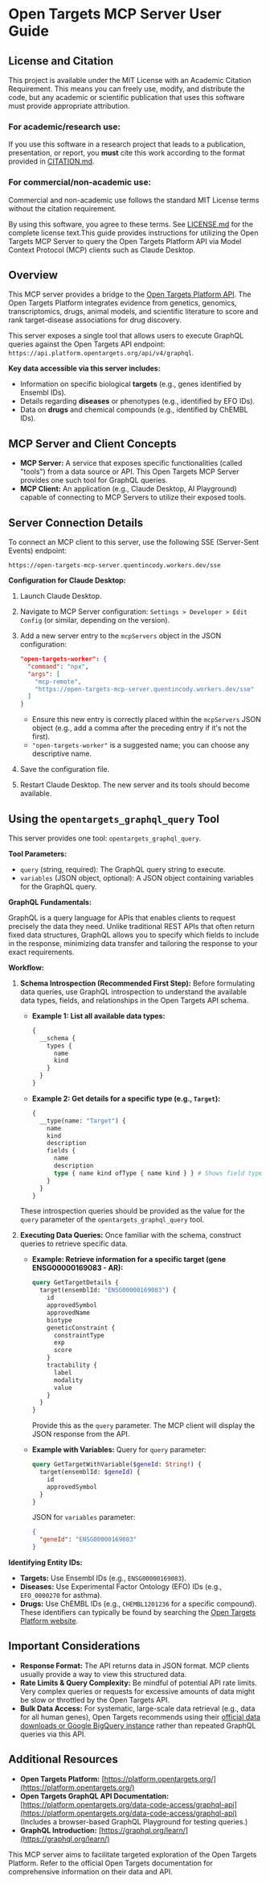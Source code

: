 # Open Targets MCP Server User Guide

## License and Citation

This project is available under the MIT License with an Academic Citation Requirement. This means you can freely use, modify, and distribute the code, but any academic or scientific publication that uses this software must provide appropriate attribution.

### For academic/research use:
If you use this software in a research project that leads to a publication, presentation, or report, you **must** cite this work according to the format provided in [CITATION.md](CITATION.md).

### For commercial/non-academic use:
Commercial and non-academic use follows the standard MIT License terms without the citation requirement.

By using this software, you agree to these terms. See [LICENSE.md](LICENSE.md) for the complete license text.This guide provides instructions for utilizing the Open Targets MCP Server to query the Open Targets Platform API via Model Context Protocol (MCP) clients such as Claude Desktop.

## Overview

This MCP server provides a bridge to the [Open Targets Platform API](https://platform.opentargets.org/data-code-access/graphql-api). The Open Targets Platform integrates evidence from genetics, genomics, transcriptomics, drugs, animal models, and scientific literature to score and rank target-disease associations for drug discovery.

This server exposes a single tool that allows users to execute GraphQL queries against the Open Targets API endpoint: `https://api.platform.opentargets.org/api/v4/graphql`.

**Key data accessible via this server includes:**
*   Information on specific biological **targets** (e.g., genes identified by Ensembl IDs).
*   Details regarding **diseases** or phenotypes (e.g., identified by EFO IDs).
*   Data on **drugs** and chemical compounds (e.g., identified by ChEMBL IDs).

## MCP Server and Client Concepts

*   **MCP Server:** A service that exposes specific functionalities (called "tools") from a data source or API. This Open Targets MCP Server provides one such tool for GraphQL queries.
*   **MCP Client:** An application (e.g., Claude Desktop, AI Playground) capable of connecting to MCP Servers to utilize their exposed tools.

## Server Connection Details

To connect an MCP client to this server, use the following SSE (Server-Sent Events) endpoint:

`https://open-targets-mcp-server.quentincody.workers.dev/sse`

**Configuration for Claude Desktop:**

1.  Launch Claude Desktop.
2.  Navigate to MCP Server configuration: `Settings > Developer > Edit Config` (or similar, depending on the version).
3.  Add a new server entry to the `mcpServers` object in the JSON configuration:

    ```json
    "open-targets-worker": {
      "command": "npx",
      "args": [
        "mcp-remote",
        "https://open-targets-mcp-server.quentincody.workers.dev/sse"
      ]
    }
    ```
    *   Ensure this new entry is correctly placed within the `mcpServers` JSON object (e.g., add a comma after the preceding entry if it's not the first).
    *   `"open-targets-worker"` is a suggested name; you can choose any descriptive name.
4.  Save the configuration file.
5.  Restart Claude Desktop. The new server and its tools should become available.

## Using the `opentargets_graphql_query` Tool

This server provides one tool: `opentargets_graphql_query`.

**Tool Parameters:**
*   `query` (string, required): The GraphQL query string to execute.
*   `variables` (JSON object, optional): A JSON object containing variables for the GraphQL query.

**GraphQL Fundamentals:**

GraphQL is a query language for APIs that enables clients to request precisely the data they need. Unlike traditional REST APIs that often return fixed data structures, GraphQL allows you to specify which fields to include in the response, minimizing data transfer and tailoring the response to your exact requirements.

**Workflow:**

1.  **Schema Introspection (Recommended First Step):**
    Before formulating data queries, use GraphQL introspection to understand the available data types, fields, and relationships in the Open Targets API schema.

    *   **Example 1: List all available data types:**
        ```graphql
        {
          __schema {
            types {
              name
              kind
            }
          }
        }
        ```

    *   **Example 2: Get details for a specific type (e.g., `Target`):**
        ```graphql
        {
          __type(name: "Target") {
            name
            kind
            description
            fields {
              name
              description
              type { name kind ofType { name kind } } # Shows field type and if it's a list, etc.
            }
          }
        }
        ```
    These introspection queries should be provided as the value for the `query` parameter of the `opentargets_graphql_query` tool.

2.  **Executing Data Queries:**
    Once familiar with the schema, construct queries to retrieve specific data.

    *   **Example: Retrieve information for a specific target (gene ENSG00000169083 - AR):**
        ```graphql
        query GetTargetDetails {
          target(ensemblId: "ENSG00000169083") {
            id
            approvedSymbol
            approvedName
            biotype
            geneticConstraint {
              constraintType
              exp
              score
            }
            tractability {
              label
              modality
              value
            }
          }
        }
        ```
        Provide this as the `query` parameter. The MCP client will display the JSON response from the API.

    *   **Example with Variables:**
        Query for `query` parameter:
        ```graphql
        query GetTargetWithVariable($geneId: String!) {
          target(ensemblId: $geneId) {
            id
            approvedSymbol
          }
        }
        ```
        JSON for `variables` parameter:
        ```json
        {
          "geneId": "ENSG00000169083"
        }
        ```

**Identifying Entity IDs:**
*   **Targets:** Use Ensembl IDs (e.g., `ENSG00000169083`).
*   **Diseases:** Use Experimental Factor Ontology (EFO) IDs (e.g., `EFO_0000270` for asthma).
*   **Drugs:** Use ChEMBL IDs (e.g., `CHEMBL1201236` for a specific compound).
    These identifiers can typically be found by searching the [Open Targets Platform website](https://platform.opentargets.org/).

## Important Considerations

*   **Response Format:** The API returns data in JSON format. MCP clients usually provide a way to view this structured data.
*   **Rate Limits & Query Complexity:** Be mindful of potential API rate limits. Very complex queries or requests for excessive amounts of data might be slow or throttled by the Open Targets API.
*   **Bulk Data Access:** For systematic, large-scale data retrieval (e.g., data for all human genes), Open Targets recommends using their [official data downloads or Google BigQuery instance](https://platform.opentargets.org/data-and-code-access) rather than repeated GraphQL queries via this API.

## Additional Resources

*   **Open Targets Platform:** [https://platform.opentargets.org/](https://platform.opentargets.org/)
*   **Open Targets GraphQL API Documentation:** [https://platform.opentargets.org/data-code-access/graphql-api](https://platform.opentargets.org/data-code-access/graphql-api) (Includes a browser-based GraphQL Playground for testing queries.)
*   **GraphQL Introduction:** [https://graphql.org/learn/](https://graphql.org/learn/)

This MCP server aims to facilitate targeted exploration of the Open Targets Platform. Refer to the official Open Targets documentation for comprehensive information on their data and API.

